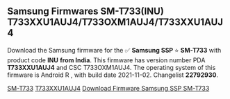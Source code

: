 <h2>Samsung Firmwares SM-T733(INU) T733XXU1AUJ4/T733OXM1AUJ4/T733XXU1AUJ4</h2>
Download the Samsung firmware for the ✅ <strong>Samsung SSP </strong> ⭐ <strong>SM-T733</strong> with product code <strong>INU</strong> <strong> from India</strong>. This firmware has version number PDA <strong>T733XXU1AUJ4</strong> and CSC T733OXM1AUJ4. The operating system of this firmware is Android R , with build date 2021-11-02. Changelist <strong>22792930</strong>.


[SM-T733](https://samfirm.shop/samsung/model/SM-T733)
[T733XXU1AUJ4](https://samfirm.shop/samsung/pda/T733XXU1AUJ4)
[Download Firmware Samsung SSP SM-T733](https://samfirm.shop/samsung/firmware/471765)
